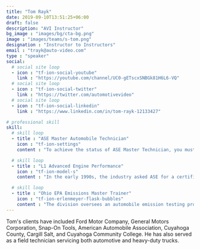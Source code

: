 ```yaml
---
title: "Tom Rayk"
date: 2019-09-10T13:51:25+06:00
draft: false
description: "AVI Instructor"
bg_image : "images/bg/cta-bg.png"
image : "images/teams/s-tom.png"
designation : "Instructor to Instructors"
email : "trayk@auto-video.com"
type : "speaker"
social:
  # social site loop
  - icon : "tf-ion-social-youtube"
    link : "https://youtube.com/channel/UC0-gETscxSNBGk81H6L6-VQ"
  # social site loop
  - icon : "tf-ion-social-twitter"
    link : "https://twitter.com/automotivevideo"
  # social site loop
  - icon : "tf-ion-social-linkedin"
    link : "https://www.linkedin.com/in/tom-rayk-12133427"

# professional skill
skill:
  # skill loop
  - title : "ASE Master Automobile Technician"
    icon : "tf-ion-settings"
    content : "To achieve the status of ASE Master Technician, you must achieve certification in all tests A1-A8 in the series."

  # skill loop
  - title : "L1 Advanced Engine Performance"
    icon : "tf-ion-model-s"
    content : "In the early 1990s, the industry asked ASE for a certification test to address the enhanced I/M emissions initiatives of that time. The Advanced Engine Performance Specialist (L1) Test answered that call by measuring the knowledge needed to diagnose emission failures and driveability problems on computer-controlled engine systems."

  # skill loop
  - title : "Ohio EPA Emissions Master Trainer"
    icon : "tf-ion-erlenmeyer-flask-bubbles"
    content : "The division oversees an automobile emission testing program to minimize emissions from mobile sources."
---
```


Tom's clients have included Ford Motor Company, General Motors Corporation, Snap-On Tools,  American Automobile Association, Cuyahoga County, Cargill Salt, and Cuyahoga Community College. He has also served as a field technician servicing both automotive and heavy-duty trucks.
